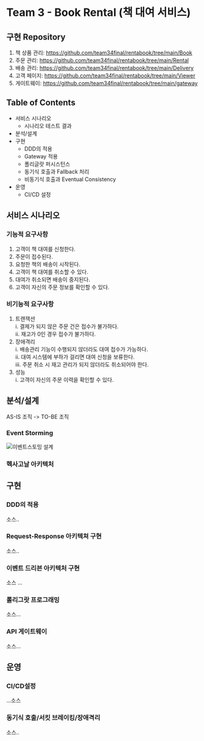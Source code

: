 # Team 3 - Book Rental (책 대여 서비스)
## 구현 Repository
1. 책 상품 관리: https://github.com/team34final/rentabook/tree/main/Book
2. 주문 관리: https://github.com/team34final/rentabook/tree/main/Rental
3. 배송 관리: https://github.com/team34final/rentabook/tree/main/Delivery
4. 고객 페이지: https://github.com/team34final/rentabook/tree/main/Viewer
5. 게이트웨이: https://github.com/team34final/rentabook/tree/main/gateway

## Table of Contents
* 서비스 시나리오
  * 시나리오 테스트 결과
* 분석/설계
* 구현
  * DDD의 적용
  * Gateway 적용
  * 폴리글랏 퍼시스턴스
  * 동기식 호출과 Fallback 처리
  * 비동기식 호출과 Eventual Consistency
* 운영
  * CI/CD 설정

## 서비스 시나리오
### 기능적 요구사항
1. 고객이 책 대여를 신청한다.
2. 주문이 접수된다.
3. 요청한 책의 배송이 시작된다.
4. 고객이 책 대여를 취소할 수 있다.
5. 대여가 취소되면 배송이 중지된다.
6. 고객이 자신의 주문 정보를 확인할 수 있다.

### 비기능적 요구사항
1.	트랜잭션\
  i.	결제가 되지 않은 주문 건은 접수가 불가하다.\
  ii.	재고가 0인 경우 접수가 불가하다.
2.	장애격리\
  i.	배송관리 기능이 수행되지 않더라도 대여 접수가 가능하다.\
  ii.	대여 시스템에 부하가 걸리면 대여 신청을 보류한다.\
  iii.	주문 취소 시 재고 관리가 되지 않더라도 취소되어야 한다.
3.	성능\
  i.	고객이 자신의 주문 이력을 확인할 수 있다.

## 분석/설계
AS-IS 조직 -> TO-BE 조직

### Event Storming
![이벤트스토밍 설계](https://user-images.githubusercontent.com/73535272/97375299-d12b4b00-18fd-11eb-9b0b-871b1e3588a2.JPG)
 
### 헥사고날 아키텍처


## 구현
### DDD의 적용
소스..

### Request-Response 아키텍쳐 구현
소스..

### 이벤트 드리븐 아키텍처 구현
소스 ...

### 롤리그랏 프로그래밍
소스...

### API 게이트웨이
소스...


## 운영
### CI/CD설정
...소스

### 동기식 호출/서킷 브레이킹/장애격리
소스..


